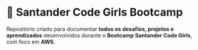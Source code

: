 # 🚀 Santander Code Girls Bootcamp

Repositório criado para documentar **todos os desafios, projetos e aprendizados** desenvolvidos durante o **Bootcamp Santander Code Girls**, com foco em **AWS**.


